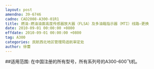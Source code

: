 ```yaml
---
layout: post
amendno: 39-6746
cadno: CAD2008-A300-01R1
title: 燃油-燃油油面高度传感器放大器（FLSA）及多油箱指示器（MTI）线路–更换
date: 2010-09-01 00:00:00 +0800
effdate: 2010-09-01 00:00:00 +0800
tag: A300
categories: 民航西北地区管理局适航审定处
author: 徐蕾
---
```


##适用范围:
在中国注册的所有型号，所有系列号的A300-600飞机。

